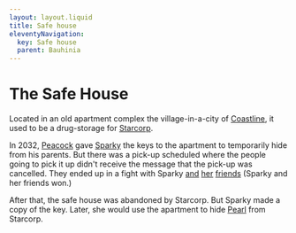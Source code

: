 ```yaml
---
layout: layout.liquid
title: Safe house
eleventyNavigation:
  key: Safe house
  parent: Bauhinia
---
```


# The Safe House

Located in an old apartment complex the village-in-a-city of [Coastline](/world/bauhinia/coastline/), it used to be a drug-storage for [Starcorp](/world/bauhinia/starcorp/).

In 2032, [Peacock](/characters/peacock/) gave [Sparky](/characters/sparky/) the keys to the apartment to temporarily hide from his parents. But there was a pick-up scheduled where the people going to pick it up didn't receive the message that the pick-up was cancelled. They ended up in a fight with Sparky [and](/characters/qibli/) [her](/characters/sky/) [friends](/characters/firecrackers/) (Sparky and her friends won.)

After that, the safe house was abandoned by Starcorp. But Sparky made a copy of the key. Later, she would use the apartment to hide [Pearl](/characters/pearl/) from Starcorp.